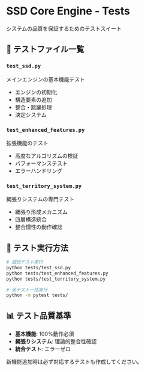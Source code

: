 # SSD Core Engine - Tests

システムの品質を保証するためのテストスイート

## 🧪 テストファイル一覧

### `test_ssd.py`
メインエンジンの基本機能テスト
- エンジンの初期化
- 構造要素の追加
- 整合・跳躍処理
- 決定システム

### `test_enhanced_features.py`
拡張機能のテスト
- 高度なアルゴリズムの検証
- パフォーマンステスト
- エラーハンドリング

### `test_territory_system.py`
縄張りシステムの専門テスト
- 縄張り形成メカニズム
- 四層構造統合
- 整合慣性の動作確認

## 🚀 テスト実行方法

```bash
# 個別テスト実行
python tests/test_ssd.py
python tests/test_enhanced_features.py
python tests/test_territory_system.py

# 全テスト一括実行
python -m pytest tests/
```

## 📊 テスト品質基準

- **基本機能**: 100%動作必須
- **縄張りシステム**: 理論的整合性確認
- **統合テスト**: エラーゼロ

新機能追加時は必ず対応するテストも作成してください。